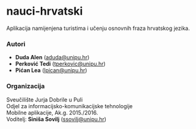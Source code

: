 # nauci-hrvatski
Aplikacija namijenjena turistima i učenju osnovnih fraza hrvatskog jezika.

### Autori
- **Duda	Alen**	    (aduda@unipu.hr)
- **Perković	Tedi**	(tperkovic@unipu.hr)
- **Pićan	Lea**	      (lpican@unipu.hr)

### Organizacija
Sveučilište Jurja Dobrile u Puli  
Odjel za informacijsko-komunikacijske tehnologije  
Mobilne aplikacije, Ak.g. 2015./2016.  
Voditelj: **Siniša Sovilj** (ssovilj@unipu.hr)
